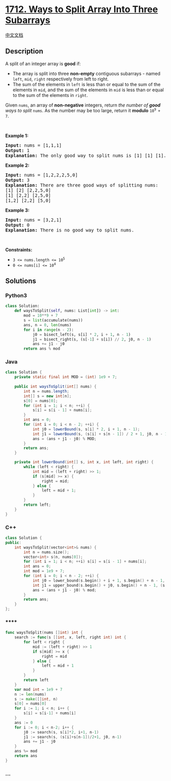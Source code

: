 # [1712. Ways to Split Array Into Three Subarrays](https://leetcode.com/problems/ways-to-split-array-into-three-subarrays)

[中文文档](/solution/1700-1799/1712.Ways%20to%20Split%20Array%20Into%20Three%20Subarrays/README.md)

## Description

<p>A split of an integer array is <strong>good</strong> if:</p>

<ul>
	<li>The array is split into three <strong>non-empty</strong> contiguous subarrays - named <code>left</code>, <code>mid</code>, <code>right</code> respectively from left to right.</li>
	<li>The sum of the elements in <code>left</code> is less than or equal to the sum of the elements in <code>mid</code>, and the sum of the elements in <code>mid</code> is less than or equal to the sum of the elements in <code>right</code>.</li>
</ul>

<p>Given <code>nums</code>, an array of <strong>non-negative</strong> integers, return <em>the number of <strong>good</strong> ways to split</em> <code>nums</code>. As the number may be too large, return it <strong>modulo</strong> <code>10<sup>9 </sup>+ 7</code>.</p>

<p>&nbsp;</p>
<p><strong>Example 1:</strong></p>

<pre>
<strong>Input:</strong> nums = [1,1,1]
<strong>Output:</strong> 1
<strong>Explanation:</strong> The only good way to split nums is [1] [1] [1].</pre>

<p><strong>Example 2:</strong></p>

<pre>
<strong>Input:</strong> nums = [1,2,2,2,5,0]
<strong>Output:</strong> 3
<strong>Explanation:</strong> There are three good ways of splitting nums:
[1] [2] [2,2,5,0]
[1] [2,2] [2,5,0]
[1,2] [2,2] [5,0]
</pre>

<p><strong>Example 3:</strong></p>

<pre>
<strong>Input:</strong> nums = [3,2,1]
<strong>Output:</strong> 0
<strong>Explanation:</strong> There is no good way to split nums.</pre>

<p>&nbsp;</p>
<p><strong>Constraints:</strong></p>

<ul>
	<li><code>3 &lt;= nums.length &lt;= 10<sup>5</sup></code></li>
	<li><code>0 &lt;= nums[i] &lt;= 10<sup>4</sup></code></li>
</ul>

## Solutions

<!-- tabs:start -->

### **Python3**

```python
class Solution:
    def waysToSplit(self, nums: List[int]) -> int:
        mod = 10**9 + 7
        s = list(accumulate(nums))
        ans, n = 0, len(nums)
        for i in range(n - 2):
            j0 = bisect_left(s, s[i] * 2, i + 1, n - 1)
            j1 = bisect_right(s, (s[-1] + s[i]) // 2, j0, n - 1)
            ans += j1 - j0
        return ans % mod
```

### **Java**

```java
class Solution {
    private static final int MOD = (int) 1e9 + 7;
    
    public int waysToSplit(int[] nums) {
        int n = nums.length;
        int[] s = new int[n];
        s[0] = nums[0];
        for (int i = 1; i < n; ++i) {
            s[i] = s[i - 1] + nums[i];
        }
        int ans = 0;
        for (int i = 0; i < n - 2; ++i) {
            int j0 = lowerBound(s, s[i] * 2, i + 1, n - 1);
            int j1 = lowerBound(s, (s[i] + s[n - 1]) / 2 + 1, j0, n - 1);
            ans = (ans + j1 - j0) % MOD;
        }
        return ans;
    }

    private int lowerBound(int[] s, int x, int left, int right) {
        while (left < right) {
            int mid = (left + right) >> 1;
            if (s[mid] >= x) {
                right = mid;
            } else {
                left = mid + 1;
            }
        }
        return left;
    }
}
```

### **C++**

```cpp
class Solution {
public:
    int waysToSplit(vector<int>& nums) {
        int n = nums.size();
        vector<int> s(n, nums[0]);
        for (int i = 1; i < n; ++i) s[i] = s[i - 1] + nums[i];
        int ans = 0;
        int mod = 1e9 + 7;
        for (int i = 0; i < n - 2; ++i) {
            int j0 = lower_bound(s.begin() + i + 1, s.begin() + n - 1, s[i] * 2) - s.begin();
            int j1 = upper_bound(s.begin() + j0, s.begin() + n - 1, (s[i] + s[n - 1]) / 2) - s.begin();
            ans = (ans + j1 - j0) % mod;
        }
        return ans;
    }
};
```

### ****

```go
func waysToSplit(nums []int) int {
	search := func(s []int, x, left, right int) int {
		for left < right {
			mid := (left + right) >> 1
			if s[mid] >= x {
				right = mid
			} else {
				left = mid + 1
			}
		}
		return left
	}
	var mod int = 1e9 + 7
	n := len(nums)
	s := make([]int, n)
	s[0] = nums[0]
	for i := 1; i < n; i++ {
		s[i] = s[i-1] + nums[i]
	}
	ans := 0
	for i := 0; i < n-2; i++ {
		j0 := search(s, s[i]*2, i+1, n-1)
		j1 := search(s, (s[i]+s[n-1])/2+1, j0, n-1)
		ans += j1 - j0
	}
	ans %= mod
	return ans
}
```

### **...**

```

```

<!-- tabs:end -->
